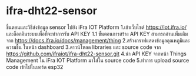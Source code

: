 # ifra-dht22-sensor
ขึ้นตอนและวิธีส่งข้อมูล sensor ไปยัง iFra IOT Platform
1.เข้าเว็บไซต์ https://iot.ifra.io/ และล็อกอินระบบเพื่อที่จะทำการรับ API KEY 
 1.1 ขั้นตอนการสร้าง API KEY สามารถอ่านเพิ่มเติมจาก https://docs.ifra.io/docs/management/thing
2.สร้างกราฟแสดงข้อมูลอุณหภูมิและความชื้น ในหน้า dashboard 
3.ดาวน์โหลด libraries และ source code จาก https://github.com/ifraiot/ifra-dht22-sensor.git
4.นำ API KEY จากหน้า Things Management ใน iFra IOT Platform มาใส่ใน source code
5.ทำการ upload source code เข้าไปในบอร์ด esp32


